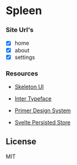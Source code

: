 # Spleen

### Site Url's

- [x] home
- [x] about
- [x] settings

### Resources

- [Skeleton UI](https://www.skeleton.dev/)
- [Inter Typeface](https://rsms.me/inter/)
- [Primer Design System](https://primer.style/)

- [Svelte Persisted Store](https://github.com/joshnuss/svelte-persisted-store)

## License

MIT
